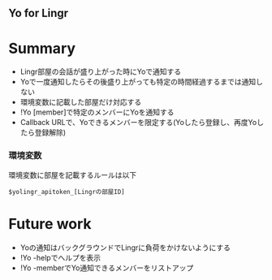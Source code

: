Yo for Lingr
---

Summary
===

- Lingr部屋の会話が盛り上がった時にYoで通知する
- Yoで一度通知したらその後盛り上がっても特定の時間経過するまでは通知しない
- 環境変数に記載した部屋だけ対応する
- !Yo [member]で特定のメンバーにYoを通知する
- Callback URLで、Yoできるメンバーを限定する(Yoしたら登録し、再度Yoしたら登録解除)

### 環境変数

環境変数に部屋を記載するルールは以下

```
$yolingr_apitoken_[Lingrの部屋ID]
```

Future work
===
- Yoの通知はバックグラウンドでLingrに負荷をかけないようにする
- !Yo -helpでへルプを表示
- !Yo -memberでYo通知できるメンバーをリストアップ

